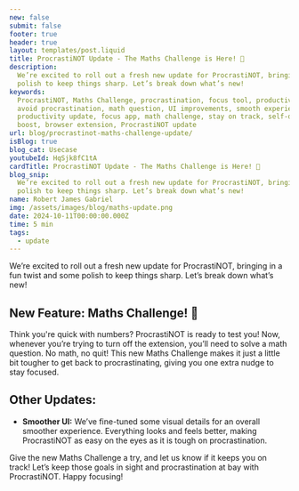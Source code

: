 ```yaml
---
new: false
submit: false
footer: true
header: true
layout: templates/post.liquid
title: ProcrastiNOT Update - The Maths Challenge is Here! 🎉
description:
  We’re excited to roll out a fresh new update for ProcrastiNOT, bringing in a fun twist and some
  polish to keep things sharp. Let’s break down what’s new!
keywords:
  ProcrastiNOT, Maths Challenge, procrastination, focus tool, productivity extension, stay focused,
  avoid procrastination, math question, UI improvements, smooth experience, toggle extension,
  productivity update, focus app, math challenge, stay on track, self-discipline, productivity
  boost, browser extension, ProcrastiNOT update
url: blog/procrastinot-maths-challenge-update/
isBlog: true
blog_cat: Usecase
youtubeId: HqSjk8fC1tA
cardTitle: ProcrastiNOT Update - The Maths Challenge is Here! 🎉
blog_snip:
  We’re excited to roll out a fresh new update for ProcrastiNOT, bringing in a fun twist and some
  polish to keep things sharp. Let’s break down what’s new!
name: Robert James Gabriel
img: /assets/images/blog/maths-update.png
date: 2024-10-11T00:00:00.000Z
time: 5 min
tags:
  - update
---
```


We’re excited to roll out a fresh new update for ProcrastiNOT, bringing in a fun twist and some
polish to keep things sharp. Let’s break down what’s new!

## New Feature: Maths Challenge! 🧠

Think you're quick with numbers? ProcrastiNOT is ready to test you! Now, whenever you’re trying to
turn off the extension, you’ll need to solve a math question. No math, no quit! This new Maths
Challenge makes it just a little bit tougher to get back to procrastinating, giving you one extra
nudge to stay focused.

## Other Updates:

- **Smoother UI:** We’ve fine-tuned some visual details for an overall smoother experience.
  Everything looks and feels better, making ProcrastiNOT as easy on the eyes as it is tough on
  procrastination.

Give the new Maths Challenge a try, and let us know if it keeps you on track! Let’s keep those goals
in sight and procrastination at bay with ProcrastiNOT. Happy focusing!
